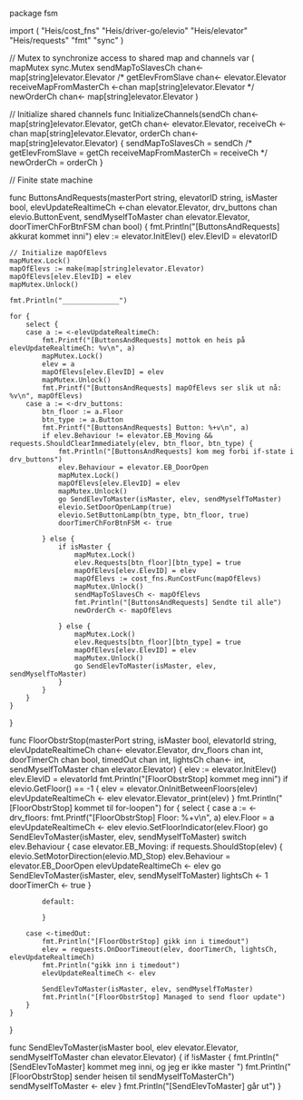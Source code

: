 package fsm

import (
    "Heis/cost_fns"
    "Heis/driver-go/elevio"
    "Heis/elevator"
    "Heis/requests"
    "fmt"
    "sync"
)

// Mutex to synchronize access to shared map and channels
var (
    mapMutex              sync.Mutex
    sendMapToSlavesCh     chan<- map[string]elevator.Elevator
    /* getElevFromSlave      chan<- elevator.Elevator
    receiveMapFromMasterCh <-chan map[string]elevator.Elevator */
    newOrderCh            chan<- map[string]elevator.Elevator
)

// Initialize shared channels
func InitializeChannels(sendCh chan<- map[string]elevator.Elevator, getCh chan<- elevator.Elevator, receiveCh <-chan map[string]elevator.Elevator, orderCh chan<- map[string]elevator.Elevator) {
    sendMapToSlavesCh = sendCh
   /*  getElevFromSlave = getCh
    receiveMapFromMasterCh = receiveCh */
    newOrderCh = orderCh
}

// Finite state machine

func ButtonsAndRequests(masterPort string, elevatorID string, isMaster bool, elevUpdateRealtimeCh <-chan elevator.Elevator,
    drv_buttons chan elevio.ButtonEvent, sendMyselfToMaster chan elevator.Elevator, doorTimerChForBtnFSM chan bool) {
    fmt.Println("[ButtonsAndRequests] akkurat kommet inni")
    elev := elevator.InitElev()
    elev.ElevID = elevatorID

    // Initialize mapOfElevs
    mapMutex.Lock()
    mapOfElevs := make(map[string]elevator.Elevator)
    mapOfElevs[elev.ElevID] = elev
    mapMutex.Unlock()

    fmt.Println("______________")

    for {
        select {
        case a := <-elevUpdateRealtimeCh:
            fmt.Printf("[ButtonsAndRequests] mottok en heis på elevUpdateRealtimeCh: %v\n", a)
            mapMutex.Lock()
            elev = a
            mapOfElevs[elev.ElevID] = elev
            mapMutex.Unlock()
            fmt.Printf("[ButtonsAndRequests] mapOfElevs ser slik ut nå: %v\n", mapOfElevs)
        case a := <-drv_buttons:
            btn_floor := a.Floor
            btn_type := a.Button
            fmt.Printf("[ButtonsAndRequests] Button: %+v\n", a)
            if elev.Behaviour != elevator.EB_Moving && requests.ShouldClearImmediately(elev, btn_floor, btn_type) {
                fmt.Println("[ButtonsAndRequests] kom meg forbi if-state i drv_buttons")
                elev.Behaviour = elevator.EB_DoorOpen
                mapMutex.Lock()
                mapOfElevs[elev.ElevID] = elev
                mapMutex.Unlock()
                go SendElevToMaster(isMaster, elev, sendMyselfToMaster)
                elevio.SetDoorOpenLamp(true)
                elevio.SetButtonLamp(btn_type, btn_floor, true)
                doorTimerChForBtnFSM <- true

            } else {
                if isMaster {
                    mapMutex.Lock()
                    elev.Requests[btn_floor][btn_type] = true
                    mapOfElevs[elev.ElevID] = elev
                    mapOfElevs := cost_fns.RunCostFunc(mapOfElevs)
                    mapMutex.Unlock()
                    sendMapToSlavesCh <- mapOfElevs
                    fmt.Println("[ButtonsAndRequests] Sendte til alle")
                    newOrderCh <- mapOfElevs

                } else {
                    mapMutex.Lock()
                    elev.Requests[btn_floor][btn_type] = true
                    mapOfElevs[elev.ElevID] = elev
                    mapMutex.Unlock()
                    go SendElevToMaster(isMaster, elev, sendMyselfToMaster)
                }
            }
        }
    }
}

func FloorObstrStop(masterPort string, isMaster bool, elevatorId string, elevUpdateRealtimeCh chan<- elevator.Elevator, drv_floors chan int, doorTimerCh chan bool, timedOut chan int, lightsCh chan<- int, sendMyselfToMaster chan elevator.Elevator) {
    elev := elevator.InitElev()
    elev.ElevID = elevatorId
    fmt.Println("[FloorObstrStop] kommet meg inni")
    if elevio.GetFloor() == -1 {
        elev = elevator.OnInitBetweenFloors(elev)
        elevUpdateRealtimeCh <- elev
        elevator.Elevator_print(elev)
    }
    fmt.Println("[FloorObstrStop] kommet til for-loopen")
    for {
        select {
        case a := <-drv_floors:
            fmt.Printf("[FloorObstrStop] Floor: %+v\n", a)
            elev.Floor = a
            elevUpdateRealtimeCh <- elev
            elevio.SetFloorIndicator(elev.Floor)
            go SendElevToMaster(isMaster, elev, sendMyselfToMaster)
            switch elev.Behaviour {
            case elevator.EB_Moving:
                if requests.ShouldStop(elev) {
                    elevio.SetMotorDirection(elevio.MD_Stop)
                    elev.Behaviour = elevator.EB_DoorOpen
                    elevUpdateRealtimeCh <- elev
                    go SendElevToMaster(isMaster, elev, sendMyselfToMaster)
                    lightsCh <- 1
                    doorTimerCh <- true
                }

            default:

            }

        case <-timedOut:
            fmt.Println("[FloorObstrStop] gikk inn i timedout")
            elev = requests.OnDoorTimeout(elev, doorTimerCh, lightsCh, elevUpdateRealtimeCh)
            fmt.Println("gikk inn i timedout")
            elevUpdateRealtimeCh <- elev

            SendElevToMaster(isMaster, elev, sendMyselfToMaster)
            fmt.Println("[FloorObstrStop] Managed to send floor update")
        }
    }
}

func SendElevToMaster(isMaster bool, elev elevator.Elevator, sendMyselfToMaster chan elevator.Elevator) {
    if !isMaster {
        fmt.Println("[SendElevToMaster] kommet meg inni, og jeg er ikke master ")
        fmt.Println("[FloorObstrStop] sender heisen til sendMyselfToMasterCh")
        sendMyselfToMaster <- elev
    }
    fmt.Println("[SendElevToMaster] går ut")
}
